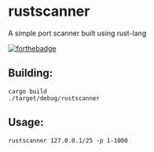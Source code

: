 # rustscanner
A simple port scanner built using rust-lang


[![forthebadge](https://forthebadge.com/images/badges/made-with-rust.svg)](https://forthebadge.com)

## Building:
```
cargo build
./target/debug/rustscanner
```

## Usage:
```
rustscanner 127.0.0.1/25 -p 1-1000
```
